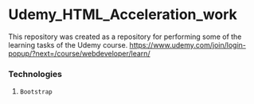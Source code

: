 # Udemy_HTML_Acceleration_work
This repository was created as a repository for performing some of the learning tasks of the Udemy course.
https://www.udemy.com/join/login-popup/?next=/course/webdeveloper/learn/

### Technologies ###

1. `Bootstrap`
